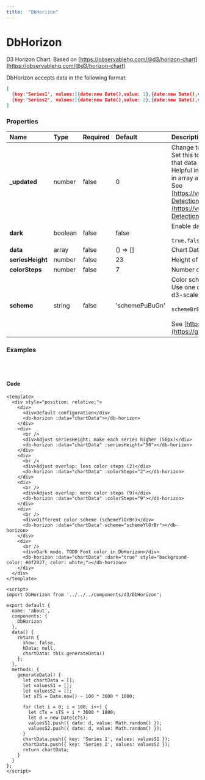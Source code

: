 ```yaml
---
title:  "DbHorizon"
---
```

# DbHorizon

D3 Horizon Chart.
Based on [https://observablehq.com/@d3/horizon-chart](https://observablehq.com/@d3/horizon-chart)

DbHorizon accepts data in the following format:

```json
[
  {key:'Series1', values:[{date:new Date(),value: 1},{date:new Date(),value: 2}]},
  {key:'Series2', values:[{date:new Date(),value: 2},{date:new Date(),value: 1}]}
]
```


### Properties

|Name           |Type     |Required|Default |Description
|:--------------|:--------|:-------|:-------|:----------
|**_updated**|number|false|0|Change to trigger data update.<br/>Set this to current timestamp to inform component that data has been updated.<br/>Helpful in situations when, for example, only values in array are changed.<br/>See [https://vuejs.org/v2/guide/reactivity.html#Change-Detection-Caveats](https://vuejs.org/v2/guide/reactivity.html#Change-Detection-Caveats)
|**dark**|boolean|false|false|Enable dark mode<br/><br/>`true,false`
|**data**|array|false|() => []|Chart Data
|**seriesHeight**|number|false|23|Height of each series in pixels.
|**colorSteps**|number|false|7|Number of overlapping color steps, in range 1-9
|**scheme**|string|false|'schemePuBuGn'|Color scheme<br/>Use one of Discrete Diverging color schemes from d3-scale-chromatic:<br/><br/>`schemeBrBG,schemePRGn, ...`<br/><br/>See [https://github.com/d3/d3-scale-chromatic](https://github.com/d3/d3-scale-chromatic)

### Examples
<br/>
<br/>


<db-horizon-samples></db-horizon-samples>

#### Code

```vue
<template>
  <div style="position: relative;">
    <div>
      <div>Default configuration</div>
      <db-horizon :data="chartData"></db-horizon>
    </div>
    <div>
      <br />
      <div>Adjust seriesHeight: make each series higher (50px)</div>
      <db-horizon :data="chartData" :seriesHeight="50"></db-horizon>
    </div>
    <div>
      <br />
      <div>Adjust overlap: less color steps (2)</div>
      <db-horizon :data="chartData" :colorSteps="2"></db-horizon>
    </div>
    <div>
      <br />
      <div>Adjust overlap: more color steps (9)</div>
      <db-horizon :data="chartData" :colorSteps="9"></db-horizon>
    </div>
    <div>
      <br />
      <div>Different color scheme (schemeYlOrBr)</div>
      <db-horizon :data="chartData" scheme="schemeYlOrBr"></db-horizon>
    </div>
    <div>
      <br />
      <div>Dark mode. TODO Font color in DbHorizon</div>
      <db-horizon :data="chartData" :dark="true" style="background-color: #0f2027; color: white;"></db-horizon>
    </div>
  </div>
</template>

<script>
import DbHorizon from '../../../components/d3/DbHorizon';

export default {
  name: 'about',
  components: {
    DbHorizon
  },
  data() {
    return {
      show: false,
      hData: null,
      chartData: this.generateData()
    };
  },
  methods: {
    generateData() {
      let chartData = [];
      let valuesS1 = [];
      let valuesS2 = [];
      let sTS = Date.now() - 100 * 3600 * 1000;

      for (let i = 0; i < 100; i++) {
        let cTs = sTS + i * 3600 * 1000;
        let d = new Date(cTs);
        valuesS1.push({ date: d, value: Math.random() });
        valuesS2.push({ date: d, value: Math.random() });
      }
      chartData.push({ key: 'Series 1', values: valuesS1 });
      chartData.push({ key: 'Series 2', values: valuesS2 });
      return chartData;
    }
  }
};
</script>

```
